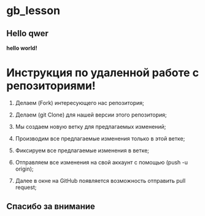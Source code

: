 # gb_lesson
## Hello qwer


**hello world!**

# Инструкция по удаленной работе с репозиториями!

1. Делаем (Fork) интересующего нас репозитория;

2. Делаем (git Clone) для нашей версии этого репозитория;

3. Мы создаем новую ветку для предлагаемых изменений;

4. Производим все предлагаемые изменения только в этой ветке;

5. Фиксируем все предлагаемые изменения в ветке;

6. Отправляем все изменения на свой аккаунт с помощью (push -u origin);

7. Далее в окне на GitHub появляется возможность отправить pull request;

## Спасибо за внимание